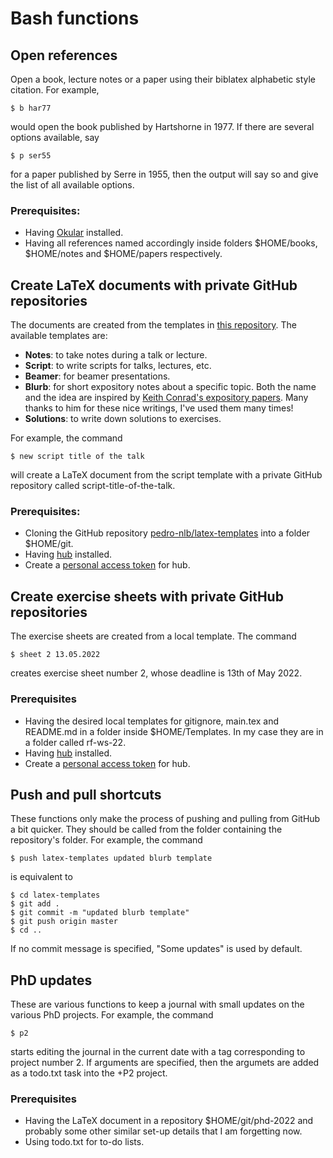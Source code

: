 # Bash functions

## Open references
Open a book, lecture notes or a paper using their biblatex alphabetic style citation. For example,
```
$ b har77
```
would open the book published by Hartshorne in 1977. If there are several options available, say
```
$ p ser55
```
for a paper published by Serre in 1955, then the output will say so and give the list of all available options.

### Prerequisites:

- Having [Okular](https://en.wikipedia.org/wiki/Okular) installed.
- Having all references named accordingly inside folders $HOME/books, $HOME/notes and $HOME/papers respectively.

## Create LaTeX documents with private GitHub repositories
The documents are created from the templates in [this repository](https://github.com/pedro-nlb/latex-templates).
The available templates are:

- **Notes**: to take notes during a talk or lecture.
- **Script**: to write scripts for talks, lectures, etc.
- **Beamer**: for beamer presentations.
- **Blurb**: for short expository notes about a specific topic. Both the name and the idea are inspired by [Keith Conrad's expository papers](https://kconrad.math.uconn.edu/blurbs/). Many thanks to him for these nice writings, I've used them many times!
- **Solutions**: to write down solutions to exercises.

For example, the command
```
$ new script title of the talk
```
will create a LaTeX document from the script template with a private GitHub repository called script-title-of-the-talk.

### Prerequisites:

- Cloning the GitHub repository [pedro-nlb/latex-templates](https://github.com/pedro-nlb/latex-templates) into a folder $HOME/git.
- Having [hub](https://github.com/github/hub) installed.
- Create a [personal access token](https://docs.github.com/en/github/authenticating-to-github/creating-a-personal-access-token) for hub.

## Create exercise sheets with private GitHub repositories
The exercise sheets are created from a local template.
The command
```
$ sheet 2 13.05.2022
```
creates exercise sheet number 2, whose deadline is 13th of May 2022.

### Prerequisites

- Having the desired local templates for gitignore, main.tex and README.md in a folder inside $HOME/Templates. In my case they are in a folder called rf-ws-22.
- Having [hub](https://github.com/github/hub) installed.
- Create a [personal access token](https://docs.github.com/en/github/authenticating-to-github/creating-a-personal-access-token) for hub.

## Push and pull shortcuts
These functions only make the process of pushing and pulling from GitHub a bit quicker. They should be called from the folder containing the repository's folder. For example, the command
```
$ push latex-templates updated blurb template
```
is equivalent to
```
$ cd latex-templates
$ git add .
$ git commit -m "updated blurb template"
$ git push origin master
$ cd ..
```
If no commit message is specified, "Some updates" is used by default.

## PhD updates
These are various functions to keep a journal with small updates on the various PhD projects.
For example, the command
```
$ p2
```
starts editing the journal in the current date with a tag corresponding to project number 2. If arguments are specified, then the argumets are added as a todo.txt task into the +P2 project.

### Prerequisites

- Having the LaTeX document in a repository $HOME/git/phd-2022 and probably some other similar set-up details that I am forgetting now.
- Using todo.txt for to-do lists.
